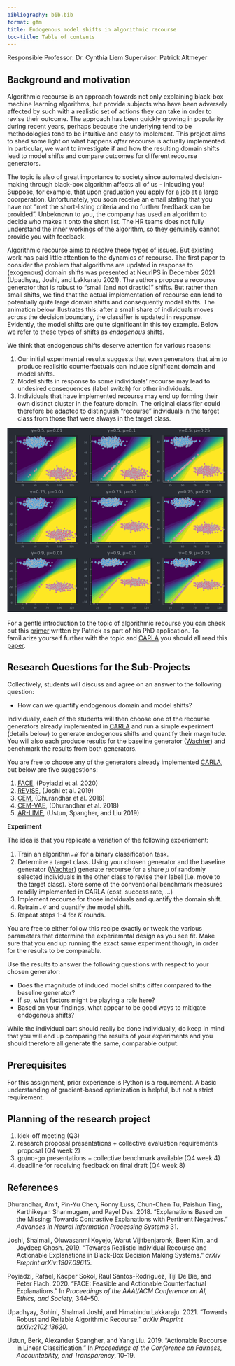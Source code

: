 ```yaml
---
bibliography: bib.bib
format: gfm
title: Endogenous model shifts in algorithmic recourse
toc-title: Table of contents
---
```


Responsible Professor: Dr. Cynthia Liem Supervisor: Patrick Altmeyer

## Background and motivation

Algorithmic recourse is an approach towards not only explaining
black-box machine learning algorithms, but provide subjects who have
been adversely affected by such with a realistic set of actions they can
take in order to revise their outcome. The approach has been quickly
growing in popularity during recent years, perhaps because the
underlying tend to be methodologies tend to be intuitive and easy to
implement. This project aims to shed some light on what happens *after*
recourse is actually implemented. In particular, we want to investigate
if and how the resulting domain shifts lead to model shifts and compare
outcomes for different recourse generators.

The topic is also of great importance to society since automated
decision-making through black-box algorithm affects all of us -
inlcuding you! Suppose, for example, that upon graduation you apply for
a job at a large coorperation. Unfortunately, you soon receive an email
stating that you have not “met the short-listing criteria and no further
feedback can be provided”. Unbeknown to you, the company has used an
algorithm to decide who makes it onto the short list. The HR teams does
not fully understand the inner workings of the algorithm, so they
genuinely cannot provide you with feedback.

Algorithmic recourse aims to resolve these types of issues. But existing
work has paid little attention to the dynamics of recourse. The first
paper to consider the problem that algorithms are updated in response to
(exogenous) domain shifts was presented at NeurIPS in December 2021
(Upadhyay, Joshi, and Lakkaraju 2021). The authors propose a recourse
generator that is robust to “small (and not drastic)” shifts. But rather
than small shifts, we find that the actual implementation of recourse
can lead to potentially quite large domain shifts and consequently model
shifts. The animation below illustrates this: after a small share of
individuals moves across the decision boundary, the classifier is
updated in response. Evidently, the model shifts are quite significant
in this toy example. Below we refer to these types of shifts as
*endogenous* shifts.

We think that endogenous shifts deserve attention for various reasons:

1.  Our initial experimental results suggests that even generators that
    aim to produce realisitic counterfactuals can induce significant
    domain and model shifts.
2.  Model shifts in response to some individuals’ recourse may lead to
    undesired consequences (label switch) for other individuals.
3.  Individuals that have implemented recourse may end up forming their
    own distinct cluster in the feature domain. The original classifier
    could therefore be adapted to distinguish “recourse” indviduals in
    the target class from those that were always in the target class.

![](www/model_shifts.gif)

For a gentle introduction to the topic of algorithmic recourse you can
check out this
[primer](https://towardsdatascience.com/individual-recourse-for-black-box-models-5e9ed1e4b4cc)
written by Patrick as part of his PhD application. To familiarize
yourself further with the topic and
[CARLA](https://github.com/carla-recourse/CARLA) you should all read
this [paper](https://arxiv.org/pdf/2108.00783.pdf).

## Research Questions for the Sub-Projects

Collectively, students will discuss and agree on an answer to the
following question:

-   How can we quantify endogenous domain and model shifts?

Individually, each of the students will then choose one of the recourse
generators already implemented in
[CARLA](https://github.com/carla-recourse/CARLA) and run a simple
experiment (details below) to generate endogenous shifts and quantify
their magnitude. You will also each produce results for the baseline
generator
([Wachter](https://arxiv.org/ftp/arxiv/papers/1711/1711.00399.pdf)) and
benchmark the results from both generators.

You are free to choose any of the generators already implemented
[CARLA](https://github.com/carla-recourse/CARLA), but below are five
suggestions:

1.  [FACE](https://arxiv.org/pdf/1909.09369.pdf), (Poyiadzi et al. 2020)
2.  [REVISE](https://arxiv.org/pdf/1907.09615.pdf), (Joshi et al. 2019)
3.  [CEM](https://arxiv.org/pdf/1802.07623.pdf), (Dhurandhar et al.
    2018)
4.  [CEM-VAE](https://arxiv.org/pdf/1802.07623.pdf), (Dhurandhar et al.
    2018)
5.  [AR-LIME](https://arxiv.org/pdf/1809.06514.pdf), (Ustun, Spangher,
    and Liu 2019)

**Experiment**

The idea is that you replicate a variation of the following experiement:

1.  Train an algorithm ℳ for a binary classification task.
2.  Determine a target class. Using your chosen generator and the
    baseline generator
    ([Wachter](https://arxiv.org/ftp/arxiv/papers/1711/1711.00399.pdf))
    generate recourse for a share *μ* of randomly selected individuals
    in the other class to revise their label (i.e. move to the target
    class). Store some of the conventional benchmark measures readily
    implemented in CARLA (cost, success rate, …)
3.  Implement recourse for those indviduals and quantify the domain
    shift.
4.  Retrain ℳ and quantify the model shift.
5.  Repeat steps 1-4 for *K* rounds.

You are free to either follow this recipe exactly or tweak the various
parameters that determine the experiemntal design as you see fit. Make
sure that you end up running the exact same experiment though, in order
for the results to be comparable.

Use the results to answer the following questions with respect to your
chosen generator:

-   Does the magnitude of induced model shifts differ compared to the
    baseline generator?
-   If so, what factors might be playing a role here?
-   Based on your findings, what appear to be good ways to mitigate
    endogenous shifts?

While the individual part should really be done individually, do keep in
mind that you will end up comparing the results of your experiments and
you should therefore all generate the same, comparable output.

## Prerequisites

For this assignment, prior experience is Python is a requirement. A
basic understanding of gradient-based optimization is helpful, but not a
strict requirement.

## Planning of the research project

1.  kick-off meeting (Q3)
2.  research proposal presentations + collective evaluation requirements
    proposal (Q4 week 2)
3.  go/no-go presentations + collective benchmark available (Q4 week 4)
4.  deadline for receiving feedback on final draft (Q4 week 8)

## References

<div id="refs" class="references csl-bib-body hanging-indent">

<div id="ref-dhurandhar2018explanations" class="csl-entry">

Dhurandhar, Amit, Pin-Yu Chen, Ronny Luss, Chun-Chen Tu, Paishun Ting,
Karthikeyan Shanmugam, and Payel Das. 2018. “Explanations Based on the
Missing: Towards Contrastive Explanations with Pertinent Negatives.”
*Advances in Neural Information Processing Systems* 31.

</div>

<div id="ref-joshi2019towards" class="csl-entry">

Joshi, Shalmali, Oluwasanmi Koyejo, Warut Vijitbenjaronk, Been Kim, and
Joydeep Ghosh. 2019. “Towards Realistic Individual Recourse and
Actionable Explanations in Black-Box Decision Making Systems.” *arXiv
Preprint arXiv:1907.09615*.

</div>

<div id="ref-poyiadzi2020face" class="csl-entry">

Poyiadzi, Rafael, Kacper Sokol, Raul Santos-Rodriguez, Tijl De Bie, and
Peter Flach. 2020. “FACE: Feasible and Actionable Counterfactual
Explanations.” In *Proceedings of the AAAI/ACM Conference on AI, Ethics,
and Society*, 344–50.

</div>

<div id="ref-upadhyay2021towards" class="csl-entry">

Upadhyay, Sohini, Shalmali Joshi, and Himabindu Lakkaraju. 2021.
“Towards Robust and Reliable Algorithmic Recourse.” *arXiv Preprint
arXiv:2102.13620*.

</div>

<div id="ref-ustun2019actionable" class="csl-entry">

Ustun, Berk, Alexander Spangher, and Yang Liu. 2019. “Actionable
Recourse in Linear Classification.” In *Proceedings of the Conference on
Fairness, Accountability, and Transparency*, 10–19.

</div>

</div>
